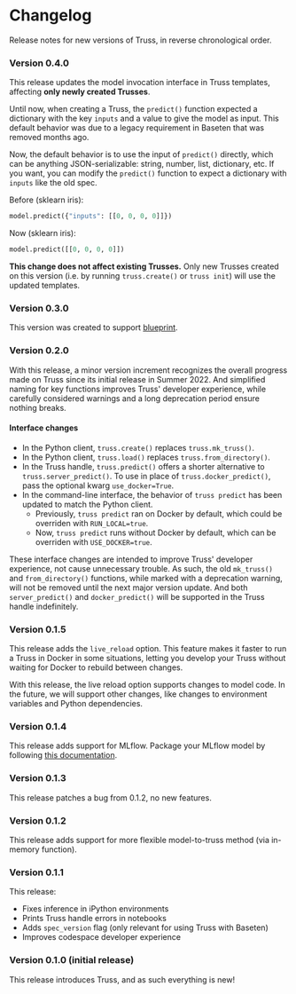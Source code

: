 # Changelog

Release notes for new versions of Truss, in reverse chronological order.

### Version 0.4.0

This release updates the model invocation interface in Truss templates, affecting **only newly created Trusses**.

Until now, when creating a Truss, the `predict()` function expected a dictionary with the key `inputs` and a value to give the model as input. This default behavior was due to a legacy requirement in Baseten that was removed months ago.

Now, the default behavior is to use the input of `predict()` directly, which can be anything JSON-serializable: string, number, list, dictionary, etc. If you want, you can modify the `predict()` function to expect a dictionary with `inputs` like the old spec.

Before (sklearn iris):

```python
model.predict({"inputs": [[0, 0, 0, 0]]})
```

Now (sklearn iris):

```python
model.predict([[0, 0, 0, 0]])
```

**This change does not affect existing Trusses.** Only new Trusses created on this version (i.e. by running `truss.create()` or `truss init`) will use the updated templates.

### Version 0.3.0

This version was created to support [blueprint](https://blueprint.baseten.co).

### Version 0.2.0

With this release, a minor version increment recognizes the overall progress made on Truss since its initial release in Summer 2022. And simplified naming for key functions improves Truss' developer experience, while carefully considered warnings and a long deprecation period ensure nothing breaks.

#### Interface changes

* In the Python client, `truss.create()` replaces `truss.mk_truss()`.
* In the Python client, `truss.load()` replaces `truss.from_directory()`.
* In the Truss handle, `truss.predict()` offers a shorter alternative to `truss.server_predict()`. To use in place of `truss.docker_predict()`, pass the optional kwarg `use_docker=True`.
* In the command-line interface, the behavior of `truss predict` has been updated to match the Python client.
  * Previously, `truss predict` ran on Docker by default, which could be overriden with `RUN_LOCAL=true`.
  * Now, `truss predict` runs without Docker by default, which can be overriden with `USE_DOCKER=true`.

These interface changes are intended to improve Truss' developer experience, not cause unnecessary trouble. As such, the old `mk_truss()` and `from_directory()` functions, while marked with a deprecation warning, will not be removed until the next major version update. And both `server_predict()` and `docker_predict()` will be supported in the Truss handle indefinitely.

### Version 0.1.5

This release adds the `live_reload` option. This feature makes it faster to run a Truss in Docker in some situations, letting you develop your Truss without waiting for Docker to rebuild between changes.

With this release, the live reload option supports changes to model code. In the future, we will support other changes, like changes to environment variables and Python dependencies.

### Version 0.1.4

This release adds support for MLflow. Package your MLflow model by following [this documentation](create/mlflow.md).

### Version 0.1.3

This release patches a bug from 0.1.2, no new features.

### Version 0.1.2

This release adds support for more flexible model-to-truss method (via in-memory function).

### Version 0.1.1

This release:

* Fixes inference in iPython environments
* Prints Truss handle errors in notebooks
* Adds `spec_version` flag (only relevant for using Truss with Baseten)
* Improves codespace developer experience

### Version 0.1.0 (initial release)

This release introduces Truss, and as such everything is new!
